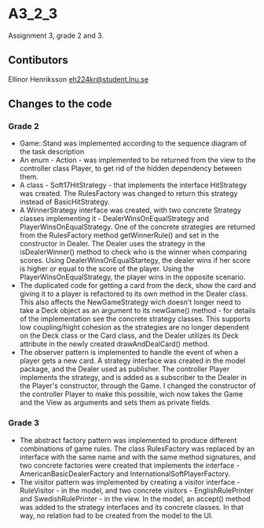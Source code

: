 # A3_2_3
Assignment 3, grade 2 and 3.

## Contibutors
Ellinor Henriksson <eh224kr@student.lnu.se>

## Changes to the code
### Grade 2
- Game::Stand was implemented according to the sequence diagram of the task description
- An enum - Action - was implemented to be returned from the view to the controller class Player, to get rid of the hidden dependency between them.
- A class - Soft17HitStrategy - that implements the interface HitStrategy was created. The RulesFactory was changed to return this strategy instead of BasicHitStrategy.
- A WinnerStrategy interface was created, with two concrete Strategy classes implementing it - DealerWinsOnEqualStrategy and PlayerWinsOnEqualStrategy. One of the concrete strategies are returned from the RulesFactory method getWinnerRule() and set in the constructor in Dealer. The Dealer uses the strategy in the isDealerWinner() method to check who is the winner when comparing scores. Using DealerWinsOnEqualStartegy, the dealer wins if her score is higher or equal to the score of the player. Using the PlayerWinsOnEqualStrategy, the player wins in the opposite scenario.
- The duplicated code for getting a card from the deck, show the card and giving it to a player is refactored to its own method in the Dealer class. This also affects the NewGameStrategy wich doesn't longer need to take a Deck object as an argument to its newGame() method - for details of the implementation see the concrete strategy classes. This supports low coupling/hight cohesion as the strategies are no longer dependent on the Deck class or the Card class, and the Dealer utilizes its Deck attribute in the newly created drawAndDealCard() method.
- The observer pattern is implemented to handle the event of when a player gets a new card. A strategy interface was created in the model package, and the Dealer used as publisher. The controller Player implements the strategy, and is added as a subscriber to the Dealer in the Player's constructor, through the Game. I changed the constructor of the controller Player to make this possible, wich now takes the 
Game and the View as arguments and sets them as private fields.

### Grade 3
- The abstract factory pattern was implemented to produce different combinations of game rules. The class RulesFactory was replaced by an interface with the same name and with the same method signatures, and two concrete factories were created that implements the interface - AmericanBasicDealerFactory and InternationalSoftPlayerFactory.
- The visitor pattern was implemented by creating a visitor interface - RuleVisitor - in the model, and two concrete visitors - EnglishRulePrinter and SwedishRulePrinter - in the view. In the model, an accept() method was added to the strategy interfaces and its concrete classes. In that way, no relation had to be created from the model to the UI. 